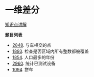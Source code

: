 # 一维差分

[知识点讲解](https://leetcode.cn/problems/car-pooling/solutions/2550264/suan-fa-xiao-ke-tang-chai-fen-shu-zu-fu-9d4ra/)

**题目列表**

- [2848](https://leetcode.cn/problems/points-that-intersect-with-cars/description/). 与车相交的点
- [1893](https://leetcode.cn/problems/check-if-all-the-integers-in-a-range-are-covered/description/). 检查是否区域内所有整数都被覆盖
- [1854](https://leetcode.cn/problems/maximum-population-year/description/). 人口最多的年份
- [2960](https://leetcode.cn/problems/count-tested-devices-after-test-operations/description/). 统计已测试设备
- [1094](https://leetcode.cn/problems/car-pooling/description/). 拼车
